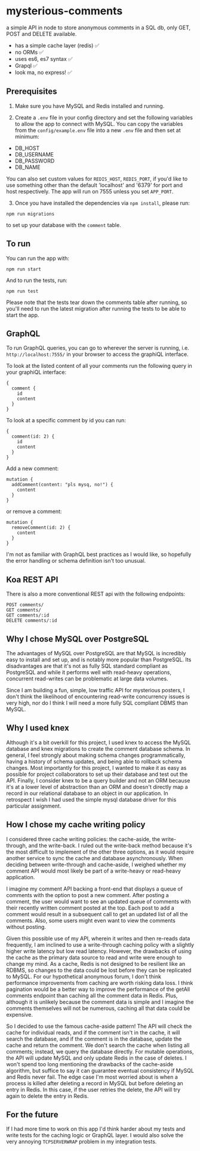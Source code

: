 # mysterious-comments

a simple API in node to store anonymous comments in a SQL db, only GET, POST and DELETE available.

- has a simple cache layer (redis) ✅
- no ORMs ✅
- uses es6, es7 syntax ✅
- Grapql ✅
- look ma, no express! ✅

## Prerequisites

1. Make sure you have MySQL and Redis installed and running.

2. Create a `.env` file in your config directory and set the following variables to allow the app to connect with MySQL. You can copy the variables from the `config/example.env` file into a new `.env` file and then set at minimum:

- DB_HOST
- DB_USERNAME
- DB_PASSWORD
- DB_NAME

You can also set custom values for `REDIS_HOST`, `REDIS_PORT`, if you'd like to use something other than the default 'localhost' and '6379' for port and host respectively. The app will run on 7555 unless you set `APP_PORT`.

3. Once you have installed the dependencies via `npm install`, please run:

```
npm run migrations
```

to set up your database with the `comment` table.

## To run

You can run the app with:

```
npm run start
```

And to run the tests, run:

```
npm run test
```

Please note that the tests tear down the comments table after running, so you'll need to run the latest migration after running the tests to be able to start the app.

## GraphQL

To run GraphQL queries, you can go to wherever the server is running, i.e. `http://localhost:7555/` in your browser to access the graphiQL interface.

To look at the listed content of all your comments run the following query in your graphiQL interface:

```
{
  comment {
    id
    content
  }
}
```

To look at a specific comment by id you can run:

```
{
  comment(id: 2) {
    id
    content
  }
}
```

Add a new comment:

```
mutation {
  addComment(content: "pls mysq, no!") {
    content
  }
}
```

or remove a comment:

```
mutation {
  removeComment(id: 2) {
    content
  }
}
```

I'm not as familiar with GraphQL best practices as I would like, so hopefully the error handling or schema definition isn't too unusual.

## Koa REST API

There is also a more conventional REST api with the following endpoints:

```
POST comments/
GET comments/
GET comments/:id
DELETE comments/:id
```

## Why I chose MySQL over PostgreSQL

The advantages of MySQL over PostgreSQL are that MySQL is incredibly easy to install and set up, and is notably more popular than PostgreSQL. Its disadvantages are that it's not as fully SQL standard compliant as PostgreSQL and while it performs well with read-heavy operations, concurrent read-writes can be problematic at large data volumes.

Since I am building a fun, simple, low traffic API for mysterious posters, I don't think the likelihood of encountering read-write concurrency issues is very high, nor do I think I will need a more fully SQL compliant DBMS than MySQL.

## Why I used knex

Although it's a bit overkill for this project, I used knex to access the MySQL database and knex migrations to create the comment database schema. In general, I feel strongly about making schema changes programmatically, having a history of schema updates, and being able to rollback schema changes. Most importantly for this project, I wanted to make it as easy as possible for project collaborators to set up their database and test out the API. Finally, I consider knex to be a query builder and not an ORM because it's at a lower level of abstraction than an ORM and doesn't directly map a record in our relational database to an object in our application. In retrospect I wish I had used the simple mysql database driver for this particular assignment.

## How I chose my cache writing policy

I considered three cache writing policies: the cache-aside, the write-through, and the write-back. I ruled out the write-back method because it's the most difficult to implement of the other three options, as it would require another service to sync the cache and database asynchronously. When deciding between write-through and cache-aside, I weighed whether my comment API would most likely be part of a write-heavy or read-heavy application.

I imagine my comment API backing a front-end that displays a queue of comments with the option to post a new comment. After posting a comment, the user would want to see an updated queue of comments with their recently written comment posted at the top. Each post to add a comment would result in a subsequent call to get an updated list of all the comments. Also, some users might even want to view the comments without posting.

Given this possible use of my API, wherein it writes and then re-reads data frequently, I am inclined to use a write-through caching policy with a slightly higher write latency but low read latency. However, the drawbacks of using the cache as the primary data source to read and write were enough to change my mind. As a cache, Redis is not designed to be resilient like an RDBMS, so changes to the data could be lost before they can be replicated to MySQL. For our hypothetical anonymous forum, I don't think performance improvements from caching are worth risking data loss. I think pagination would be a better way to improve the performance of the getAll comments endpoint than caching all the comment data in Redis. Plus, although it is unlikely because the comment data is simple and I imagine the comments themselves will not be numerous, caching all that data could be expensive.

So I decided to use the famous cache-aside pattern! The API will check the cache for individual reads, and if the comment isn't in the cache, it will search the database, and if the comment is in the database, update the cache and return the comment. We don't search the cache when listing all comments; instead, we query the database directly. For mutable operations, the API will update MySQL and only update Redis in the case of deletes. I won't spend too long mentioning the drawbacks of the cache-aside algorithm, but suffice to say it can guarantee eventual consistency if MySQL and Redis never fail. The edge case I'm most worried about is when a process is killed after deleting a record in MySQL but before deleting an entry in Redis. In this case, if the user retries the delete, the API will try again to delete the entry in Redis.

## For the future

If I had more time to work on this app I'd think harder about my tests and write tests for the caching logic or GraphQL layer. I would also solve the very annoying `TCPSERVERWRAP` problem in my integration tests.
